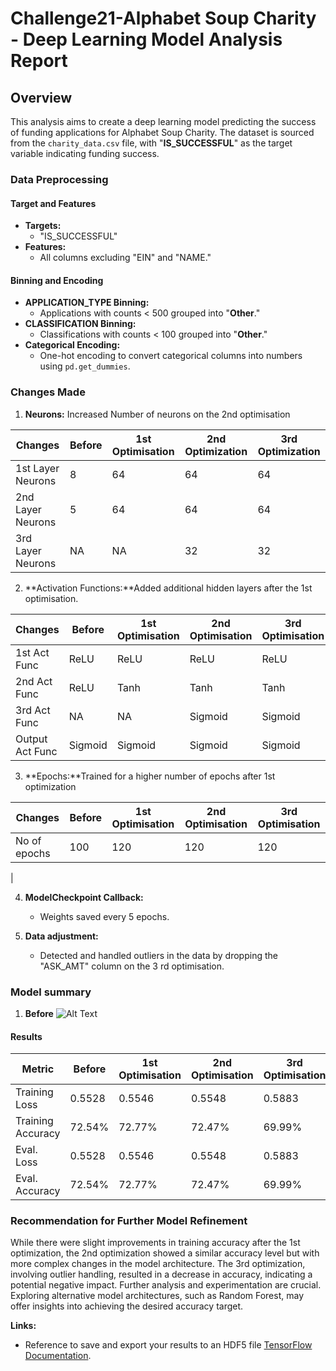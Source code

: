 # Challenge21-Alphabet Soup Charity - Deep Learning Model Analysis Report

## Overview
This analysis aims to create a deep learning model predicting the success of funding applications for Alphabet Soup Charity. The dataset is sourced from the `charity_data.csv` file, with "**IS_SUCCESSFUL**" as the target variable indicating funding success.

### Data Preprocessing

#### Target and Features
- **Targets:**
  - "IS_SUCCESSFUL"
- **Features:**
  - All columns excluding "EIN" and "NAME."

#### Binning and Encoding
- **APPLICATION_TYPE Binning:**
  - Applications with counts < 500 grouped into "**Other**."
- **CLASSIFICATION Binning:**
  - Classifications with counts < 100 grouped into "**Other**."
- **Categorical Encoding:**
  - One-hot encoding to convert categorical columns into numbers using `pd.get_dummies`.

### Changes Made

1. **Neurons:** Increased Number of neurons on the 2nd optimisation


|   Changes        | Before | 1st Optimisation | 2nd Optimization |3rd Optimization |
|------------------|--------|------------------|------------------|-----------------|
| 1st Layer Neurons| 8      | 64               | 64               |64               |
| 2nd Layer Neurons| 5      | 64               | 64               |64               |
| 3rd Layer Neurons| NA     | NA               | 32               |32               |
                


2. **Activation Functions:**Added additional hidden layers after the 1st optimisation.


|   Changes        |Before   | 1st Optimisation | 2nd Optimisation |3rd Optimisation |
|------------------|---------|------------------|------------------|-----------------|
| 1st Act Func     | ReLU    | ReLU             | ReLU             |ReLU             |
| 2nd Act Func     | ReLU    | Tanh             | Tanh             |Tanh             |
| 3rd Act Func     | NA      | NA               | Sigmoid          |Sigmoid          |
|Output Act Func   | Sigmoid | Sigmoid          | Sigmoid          |Sigmoid          |

 


  
3. **Epochs:**Trained for a higher number of epochs after 1st optimization

|   Changes        | Before | 1st Optimisation | 2nd Optimisation |3rd Optimisation |
|------------------|--------|------------------|------------------|-----------------|
| No of epochs     | 100    | 120              | 120              |120              |
|
  
 


4. **ModelCheckpoint Callback:**
   - Weights saved every 5 epochs.


5. **Data adjustment:**
   - Detected and handled outliers in the data by dropping the "ASK_AMT" column on the 3 rd optimisation.


### Model summary 

1. **Before**
![Alt Text](https://github.com/mhosseinf/Challenge21-deep-learning/commit/ecb8fc3120d036ad9316b03efabdfa86720b8354)



#### Results


| Metric           | Before | 1st Optimisation | 2nd Optimisation |3rd Optimisation |
|------------------|--------|------------------|------------------|-----------------|
| Training Loss    | 0.5528 | 0.5546           | 0.5548           |0.5883           |
| Training Accuracy| 72.54% | 72.77%           | 72.47%           |69.99%           |
| Eval. Loss       | 0.5528 | 0.5546           | 0.5548           |0.5883           |
| Eval. Accuracy   | 72.54% | 72.77%           | 72.47%           |69.99%           |






### Recommendation for Further Model Refinement
While there were slight improvements in training accuracy after the 1st optimization, the 2nd optimization showed a similar accuracy level but with more complex changes in the model architecture. The 3rd optimization, involving outlier handling, resulted in a decrease in accuracy, indicating a potential negative impact. Further analysis and experimentation are crucial. Exploring alternative model architectures, such as Random Forest, may offer insights into achieving the desired accuracy target. 

**Links:**
   - Reference to save and export your results to an HDF5 file [TensorFlow Documentation](https://www.tensorflow.org/tutorials/keras/save_and_load).